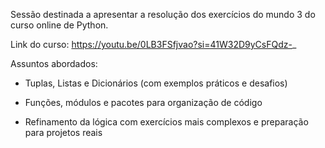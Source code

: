 Sessão destinada a apresentar a resolução dos exercícios do mundo 3 do curso online de Python.

Link do curso: https://youtu.be/0LB3FSfjvao?si=41W32D9yCsFQdz-_

Assuntos abordados:

- Tuplas, Listas e Dicionários (com exemplos práticos e desafios)

- Funções, módulos e pacotes para organização de código

- Refinamento da lógica com exercícios mais complexos e preparação para projetos reais 
